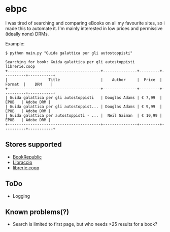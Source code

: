 # ebpc
I was tired of searching and comparing eBooks on all my favourite sites, so i made this to automate it. 
I'm mainly interested in low prices and permissive (ideally none) DRMs.

Example:

```
$ python main.py "Guida galattica per gli autostoppisti"

Searching for book: Guida galattica per gli autostoppisti
librerie.coop
+-----------------------------------------+---------------+---------+----------+-----------+
|                  Title                  |    Author     |  Price  |  Format  |    DRM    |
+-----------------------------------------+---------------+---------+----------+-----------+
| Guida galattica per gli autostoppisti   | Douglas Adams | € 7,99  |   EPUB   | Adobe DRM |
| Guida galattica per gli autostoppist... | Douglas Adams | € 9,99  |   EPUB   | Adobe DRM |
| Guida galattica per autostoppisti - ... |  Neil Gaiman  | € 10,99 |   EPUB   | Adobe DRM |
+-----------------------------------------+---------------+---------+----------+-----------+
```

## Stores supported
- [BookRepublic](https://www.bookrepublic.it/)
- [Libraccio](https://www.libraccio.it/)
- [librerie.coop](https://www.librerie.coop/)

## ToDo
- Logging

## Known problems(?)
- Search is limited to first page, but who needs >25 results for a book?

